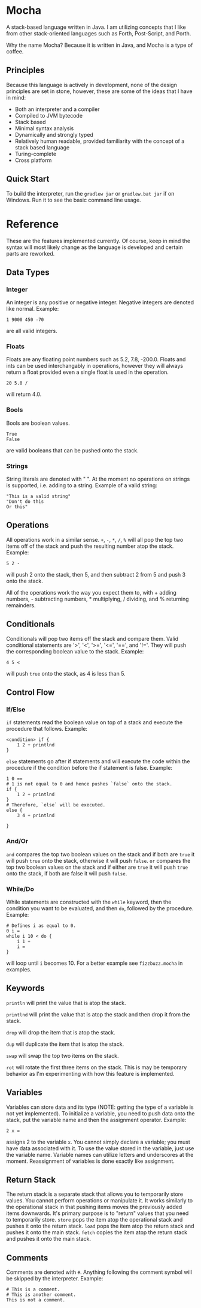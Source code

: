 # Mocha
A stack-based language written in Java. I am utilizing concepts that I like from other stack-oriented languages such as Forth, Post-Script, and Porth.

Why the name Mocha? Because it is written in Java, and Mocha is a type of coffee.

## Principles
Because this language is actively in development, none of the design principles are set in stone, however, these are some of the ideas that I have in mind:
* Both an interpreter and a compiler
* Compiled to JVM bytecode
* Stack based
* Minimal syntax analysis
* Dynamically and strongly typed
* Relatively human readable, provided familiarity with the concept of a stack based language
* Turing-complete
* Cross platform

## Quick Start
To build the interpreter, run the `gradlew jar` or `gradlew.bat jar` if on Windows.
Run it to see the basic command line usage.

# Reference
These are the features implemented currently. Of course, keep in mind the syntax will most likely change as the language is developed and certain parts are reworked.

## Data Types
### Integer
An integer is any positive or negative integer. Negative integers are denoted like normal. Example:
```
1 9000 450 -70
```
are all valid integers.
### Floats
Floats are any floating point numbers such as 5.2, 7.8, -200.0. Floats and ints can be used interchangably in operations, however they will always return a float provided even a single float is used in the operation.
```
20 5.0 /
```
will return 4.0.
### Bools
Bools are boolean values.
```
True 
False
```
are valid booleans that can be pushed onto the stack.
### Strings
String literals are denoted with " ". At the moment no operations on strings is supported, i.e. adding to a string. Example of a valid string:
```
"This is a valid string"
"Don't do this
Or this"
```

## Operations
All operations work in a similar sense. `+`, `-`, `*`, `/`, `%` will all pop the top two items off of the stack and push the resulting number atop the stack.
Example:
```
5 2 -
```
will push 2 onto the stack, then 5, and then subtract 2 from 5 and push 3 onto the stack. 

All of the operations work the way you expect them to, with + adding numbers, - subtracting numbers, * multiplying, / dividing, and % returning remainders.

## Conditionals
Conditionals will pop two items off the stack and compare them. Valid conditional statements are '>', '<', '>=', '<=', '==', and '!='. They will push the corresponding boolean value to the stack. Example:
```
4 5 <
```
will push `true` onto the stack, as 4 is less than 5.

## Control Flow
### If/Else
`if` statements read the boolean value on top of a stack and execute the procedure that follows. Example:
```
<condition> if {
	1 2 + printlnd
}
```
`else` statements go after if statements and will execute the code within the procedure if the condition before the if statement is false. Example:
```
1 0 == 
# 1 is not equal to 0 and hence pushes `false` onto the stack.
if {
	1 2 + printlnd
} 
# Therefore, `else` will be executed.
else {
	3 4 + printlnd
	
}
```

### And/Or 
`and` compares the top two boolean values on the stack and if both are `true` it will push `true` onto the stack, otherwise it will push `false`.
`or` compares the top two boolean values on the stack and if either are `true` it will push `true` onto the stack, if both are false it will push `false`.

### While/Do 
While statements are constructed with the `while` keyword, then the condition you want to be evaluated, and then `do`, followed by the procedure. Example:
```
# Defines i as equal to 0.
0 i =
while i 10 < do {
	i 1 +
	i =
}
```
will loop until `i` becomes 10. For a better example see `fizzbuzz.mocha` in examples.

## Keywords
`println` will print the value that is atop the stack.

`printlnd` will print the value that is atop the stack and then drop it from the stack.

`drop` will drop the item that is atop the stack.

`dup` will duplicate the item that is atop the stack.

`swap` will swap the top two items on the stack.

`rot` will rotate the first three items on the stack. This is may be temporary behavior as I'm experimenting with how this feature is implemented.

## Variables
Variables can store data and its type (NOTE: getting the type of a variable is not yet implemented). To initialize a variable, you need to push data onto the stack, put the variable name and then the assignment operator. Example:
```
2 x =
```
assigns 2 to the variable `x`. You cannot simply declare a variable; you must have data associated with it.
To use the value stored in the variable, just use the variable name. Variable names can utilize letters and underscores at the moment.
Reassignment of variables is done exactly like assignment.

## Return Stack
The return stack is a separate stack that allows you to temporarily store values. You cannot perform operations or manipulate it. It works similarly to the operational stack in that pushing items moves the previously added items downwards. It's primary purpose is to "return" values that you need to temporarily store.
`store` pops the item atop the operational stack and pushes it onto the return stack.
`load` pops the item atop the return stack and pushes it onto the main stack.
`fetch` copies the item atop the return stack and pushes it onto the main stack.

## Comments
Comments are denoted with `#`. Anything following the comment symbol will be skipped by the interpreter. Example:
```
# This is a comment.
# This is another comment.
This is not a comment.
```

